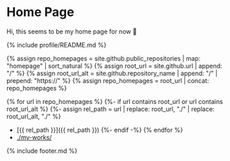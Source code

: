 # Home Page
Hi, this seems to be my home page for now 🙂

{% include profile/README.md %}

{% assign repo_homepages = site.github.public_repositories | map: "homepage" | sort_natural %}
{% assign root_url = site.github.url | append: "/" %}
{% assign root_url_alt = site.github.repository_name | append: "/" | prepend: "https://" %}
{% assign repo_homepages = root_url | concat: repo_homepages %}

{% for url in repo_homepages %}
	{%- if url contains root_url or url contains root_url_alt %}
	{%- assign rel_path = url | replace: root_url, "./" | replace: root_url_alt, "./" %}
- [{{ rel_path }}]({{ rel_path }})
	{%- endif -%}
{% endfor %}
- [./my-works/](./my-works/)

{% include footer.md %}
